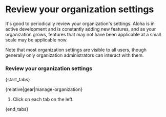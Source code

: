 # Review your organization settings

It's good to periodically review your organization's settings. Aloha is in
active development and is constantly adding new features, and as your
organization grows, features that may not have been applicable at a small
scale may be applicable now.

Note that most organization settings are visible to all users, though
generally only organization administrators can interact with them.

### Review your organization settings

{start_tabs}

{relative|gear|manage-organization}

1. Click on each tab on the left.

{end_tabs}
